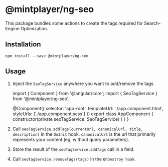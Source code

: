 # @mintplayer/ng-seo

This package bundles some actions to create the tags required for Search-Engine Optimization.

## Installation

    npm install --save @mintplayer/ng-seo

## Usage

1) Inject the `SeoTagService` anywhere you want to add/remove the tags

    import { Component } from '@angular/core';
    import { SeoTagService } from '@mintplayer/ng-seo';

    @Component({
        selector: 'app-root',
        templateUrl: './app.component.html',
        styleUrls: ['./app.component.scss']
    })
    export class AppComponent {
        constructor(private seoTagService: SeoTagService) {
        }
    }

2) Call `seoTagService.addTags(currentUrl, canonicalUrl, title, description)` in the `OnInit` hook. `canonicalUrl` is the url that primarily represents your content (eg. without query parameters).

3) Store the result of the `seoTagService.addTags` call in a field.

4) Call `seoTagService.removeTags(tags)` in the `OnDestroy hook`.